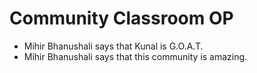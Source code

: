 # Community Classroom OP

- Mihir Bhanushali says that Kunal is G.O.A.T.
- Mihir Bhanushali says that this community is amazing.
